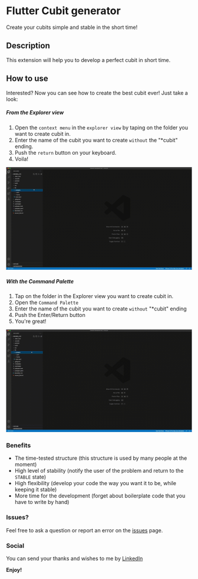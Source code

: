 # Flutter Cubit generator
Create your cubits simple and stable in the short time!

## Description
This extension will help you to develop a perfect cubit in short time.

## How to use
Interested? Now you can see how to create the best cubit ever!
Just take a look:

##### From the Explorer view
1. Open the `context menu` in the `explorer view` by taping on the folder you want to create cubit in.
2. Enter the name of the cubit you want to create `without` the "*cubit" ending.
3. Push the `return` button on your keyboard.
4. Voila!

![demo](https://raw.githubusercontent.com/RusKryzhanovskiy/iruka-flutter-cubit-generator/master/assets/context.gif)

##### With the Command Palette
1. Tap on the folder in the Explorer view you want to create cubit in.
2. Open the `Command Palette`
2. Enter the name of the cubit you want to create `without` "*cubit" ending
3. Push the Enter/Return button
4. You're great!
   
![demo](https://raw.githubusercontent.com/RusKryzhanovskiy/iruka-flutter-cubit-generator/master/assets/palette.gif)

### Benefits
* The time-tested structure (this structure is used by many people at the moment)
* High level of stability (notify the user of the problem and return to the `STABLE` state)
* High flexibility (develop your code the way you want it to be, while keeping it stable)
* More time for the development (forget about boilerplate code that you have to write by hand)


### Issues?
Feel free to ask a question or report an error on the [issues](https://github.com/RusKryzhanovskiy/iruka-flutter-cubit-generator/issues) page.

### Social
You can send your thanks and wishes to me by [LinkedIn](https://www.linkedin.com/in/ruskryzhanovskiy/)

**Enjoy!**